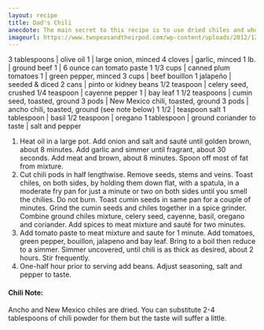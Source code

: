 ```yaml
---
layout: recipe
title: Dad's Chili
anecdote: The main secret to this recipe is to use dried chiles and whole cumin seed that are toasted and ground. The vegetable ingredients and canned tomatoes should be chopped small so that they blend smoothly into the sauce. It is important that the chili simmer at as low a heat as possible. We have tried substituting ground turkey in this dish to reduce the fat content and it just does not work. The best way to get the lowest fat content is to use ground beef that has about 20% fat and spoon off the excess fat as you brown it. We nommily make a double batch. Chili is even better the next day and freezes very well.
imageurl: https://www.twopeasandtheirpod.com/wp-content/uploads/2012/12/dads-chili2.jpg 
---
```

<!-- Ingredients -->

3 tablespoons | olive oil
1 | large onion, minced
4 cloves | garlic, minced
1 lb. | ground beef
1 | 6 ounce can tomato paste
1 1/3 cups | canned plum tomatoes
1 | green pepper, minced
3 cups | beef bouillon
1 jalapeño | seeded & diced
2 cans | pinto or kidney beans
1/2 teaspoon | celery seed, crushed
1/4 teaspoon | cayenne pepper
1 | bay leaf
1 1/2 teaspoons | cumin seed, toasted, ground
3 pods | New Mexico chili, toasted, ground
3 pods | ancho chili, toasted, ground (see note below)
1 1/2 | teaspoon salt
1 tablespoon | basil
1/2 teaspoon | oregano
1 tablespoon | ground coriander
to taste | salt and pepper

<!-- split -->
<!-- Steps -->
1. Heat oil in a large pot. Add onion and salt and sauté until golden brown, about 8 minutes. Add garlic and simmer until fragrant, about 30 seconds. Add meat and brown, about 8 minutes. Spoon off most of fat from mixture.
2. Cut chili pods in half lengthwise. Remove seeds, stems and veins. Toast chiles, on both sides, by holding them down flat, with a spatula, in a moderate fry pan for just a minute or two on both sides until you smell the chilies. Do not burn. Toast cumin seeds in same pan for a couple of minutes. Grind the cumin seeds and chiles together in a spice grinder. Combine ground chiles mixture, celery seed, cayenne, basil, oregano and coriander. Add spices to meat mixture and sauté for two minutes.
3. Add tomato paste to meat mixture and saute for 1 minute. Add tomatoes, green pepper, bouillon, jalapeno and bay leaf. Bring to a boil then reduce to a simmer. Simmer uncovered, until chili is as thick as desired, about 2 hours. Stir frequently.
4. One-half hour prior to serving add beans. Adjust seasoning, salt and pepper to taste. 

<h4>Chili Note:</h4>
Ancho and New Mexico chiles are dried. You can substitute 2-4 tablespoons of chili powder for them but the taste will suffer a little.
